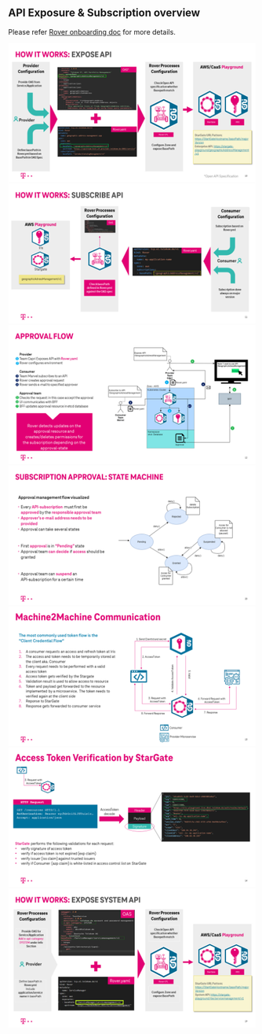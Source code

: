 
## API Exposure & Subscription overview

Please refer [Rover onboarding doc](../rover/) for more details. 


[![](img/Slide10.PNG)](img/Slide10.PNG)
[![](img/Slide11.PNG)](img/Slide11.PNG)
[![](img/Slide12.PNG)](img/Slide12.PNG)
[![](img/Slide20.PNG)](img/Slide20.PNG)
[![](img/Slide13.PNG)](img/Slide13.PNG)
[![](img/Slide14.PNG)](img/Slide14.PNG)
[![](img/Slide19.PNG)](img/Slide19.PNG)

